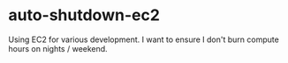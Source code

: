 # auto-shutdown-ec2
Using EC2 for various development. I want to ensure I don't burn compute hours on nights / weekend.
